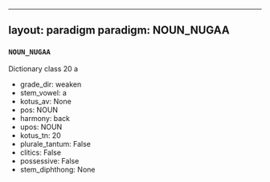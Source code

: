 
---
layout: paradigm
paradigm: NOUN_NUGAA
---
### ` NOUN_NUGAA `

Dictionary class 20 a
* grade_dir: weaken
* stem_vowel: a
* kotus_av: None
* pos: NOUN
* harmony: back
* upos: NOUN
* kotus_tn: 20
* plurale_tantum: False
* clitics: False
* possessive: False
* stem_diphthong: None
